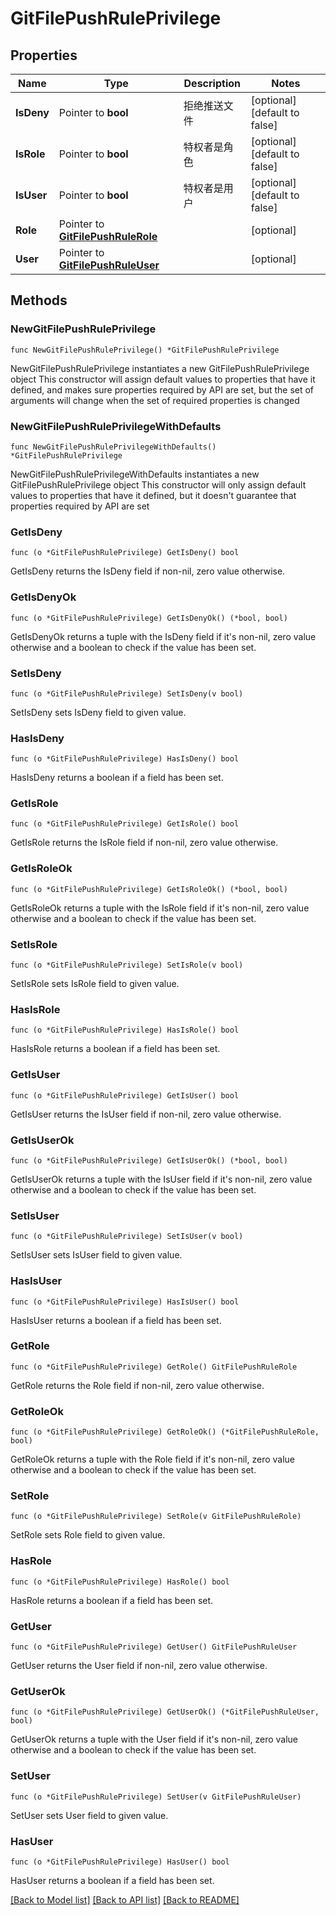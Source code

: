 # GitFilePushRulePrivilege

## Properties

Name | Type | Description | Notes
------------ | ------------- | ------------- | -------------
**IsDeny** | Pointer to **bool** | 拒绝推送文件 | [optional] [default to false]
**IsRole** | Pointer to **bool** | 特权者是角色 | [optional] [default to false]
**IsUser** | Pointer to **bool** | 特权者是用户 | [optional] [default to false]
**Role** | Pointer to [**GitFilePushRuleRole**](GitFilePushRuleRole.md) |  | [optional] 
**User** | Pointer to [**GitFilePushRuleUser**](GitFilePushRuleUser.md) |  | [optional] 

## Methods

### NewGitFilePushRulePrivilege

`func NewGitFilePushRulePrivilege() *GitFilePushRulePrivilege`

NewGitFilePushRulePrivilege instantiates a new GitFilePushRulePrivilege object
This constructor will assign default values to properties that have it defined,
and makes sure properties required by API are set, but the set of arguments
will change when the set of required properties is changed

### NewGitFilePushRulePrivilegeWithDefaults

`func NewGitFilePushRulePrivilegeWithDefaults() *GitFilePushRulePrivilege`

NewGitFilePushRulePrivilegeWithDefaults instantiates a new GitFilePushRulePrivilege object
This constructor will only assign default values to properties that have it defined,
but it doesn't guarantee that properties required by API are set

### GetIsDeny

`func (o *GitFilePushRulePrivilege) GetIsDeny() bool`

GetIsDeny returns the IsDeny field if non-nil, zero value otherwise.

### GetIsDenyOk

`func (o *GitFilePushRulePrivilege) GetIsDenyOk() (*bool, bool)`

GetIsDenyOk returns a tuple with the IsDeny field if it's non-nil, zero value otherwise
and a boolean to check if the value has been set.

### SetIsDeny

`func (o *GitFilePushRulePrivilege) SetIsDeny(v bool)`

SetIsDeny sets IsDeny field to given value.

### HasIsDeny

`func (o *GitFilePushRulePrivilege) HasIsDeny() bool`

HasIsDeny returns a boolean if a field has been set.

### GetIsRole

`func (o *GitFilePushRulePrivilege) GetIsRole() bool`

GetIsRole returns the IsRole field if non-nil, zero value otherwise.

### GetIsRoleOk

`func (o *GitFilePushRulePrivilege) GetIsRoleOk() (*bool, bool)`

GetIsRoleOk returns a tuple with the IsRole field if it's non-nil, zero value otherwise
and a boolean to check if the value has been set.

### SetIsRole

`func (o *GitFilePushRulePrivilege) SetIsRole(v bool)`

SetIsRole sets IsRole field to given value.

### HasIsRole

`func (o *GitFilePushRulePrivilege) HasIsRole() bool`

HasIsRole returns a boolean if a field has been set.

### GetIsUser

`func (o *GitFilePushRulePrivilege) GetIsUser() bool`

GetIsUser returns the IsUser field if non-nil, zero value otherwise.

### GetIsUserOk

`func (o *GitFilePushRulePrivilege) GetIsUserOk() (*bool, bool)`

GetIsUserOk returns a tuple with the IsUser field if it's non-nil, zero value otherwise
and a boolean to check if the value has been set.

### SetIsUser

`func (o *GitFilePushRulePrivilege) SetIsUser(v bool)`

SetIsUser sets IsUser field to given value.

### HasIsUser

`func (o *GitFilePushRulePrivilege) HasIsUser() bool`

HasIsUser returns a boolean if a field has been set.

### GetRole

`func (o *GitFilePushRulePrivilege) GetRole() GitFilePushRuleRole`

GetRole returns the Role field if non-nil, zero value otherwise.

### GetRoleOk

`func (o *GitFilePushRulePrivilege) GetRoleOk() (*GitFilePushRuleRole, bool)`

GetRoleOk returns a tuple with the Role field if it's non-nil, zero value otherwise
and a boolean to check if the value has been set.

### SetRole

`func (o *GitFilePushRulePrivilege) SetRole(v GitFilePushRuleRole)`

SetRole sets Role field to given value.

### HasRole

`func (o *GitFilePushRulePrivilege) HasRole() bool`

HasRole returns a boolean if a field has been set.

### GetUser

`func (o *GitFilePushRulePrivilege) GetUser() GitFilePushRuleUser`

GetUser returns the User field if non-nil, zero value otherwise.

### GetUserOk

`func (o *GitFilePushRulePrivilege) GetUserOk() (*GitFilePushRuleUser, bool)`

GetUserOk returns a tuple with the User field if it's non-nil, zero value otherwise
and a boolean to check if the value has been set.

### SetUser

`func (o *GitFilePushRulePrivilege) SetUser(v GitFilePushRuleUser)`

SetUser sets User field to given value.

### HasUser

`func (o *GitFilePushRulePrivilege) HasUser() bool`

HasUser returns a boolean if a field has been set.


[[Back to Model list]](../README.md#documentation-for-models) [[Back to API list]](../README.md#documentation-for-api-endpoints) [[Back to README]](../README.md)


